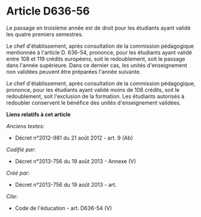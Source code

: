 # Article D636-56

Le passage en troisième année est de droit pour les étudiants ayant validé les quatre premiers semestres. 

Le chef d'établissement, après consultation de la commission pédagogique mentionnée à l'article D. 636-54, prononce, pour les
étudiants ayant validé entre 108 et 119 crédits européens, soit le redoublement, soit le passage dans l'année supérieure.
Dans ce dernier cas, les unités d'enseignement non validées peuvent être préparées l'année suivante. 

Le chef d'établissement, après consultation de la commission pédagogique, prononce, pour les étudiants ayant validé moins de
108 crédits, soit le redoublement, soit l'exclusion de la formation. Les étudiants autorisés à redoubler conservent le
bénéfice des unités d'enseignement validées.

**Liens relatifs à cet article**

_Anciens textes_:

  - Décret n°2012-981 du 21 août 2012 - art. 9 (Ab)

_Codifié par_:

  - Décret n°2013-756 du 19 août 2013 -  Annexe (V)

_Créé par_:

  - Décret n°2013-756 du 19 août 2013 - art.

_Cite_:

  - Code de l'éducation - art. D636-54 (V)
